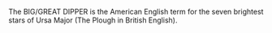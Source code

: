The BIG/GREAT DIPPER is the American English term for the seven brightest stars of Ursa Major (The Plough in British English).
